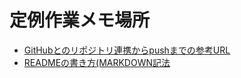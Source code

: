 # 定例作業メモ場所

- [GitHubとのリポジトリ連携からpushまでの参考URL](https://qiita.com/touyoubuntu/items/e87a47e880c0fa80cbdc)
- [READMEの書き方(MARKDOWN記法](https://gist.github.com/mignonstyle/083c9e1651d7734f84c99b8cf49d57fa)

